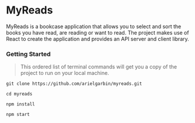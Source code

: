 # MyReads

MyReads is a bookcase application that allows you to select and sort the books you have read, are reading or want to read. The project makes use of React to create the application and provides an API server and client library.

### Getting Started

> This ordered list of terminal commands will get you a copy of the project to run on your local machine.

`git clone https://github.com/arielgarbin/myreads.git`

`cd myreads`

`npm install`

`npm start`
